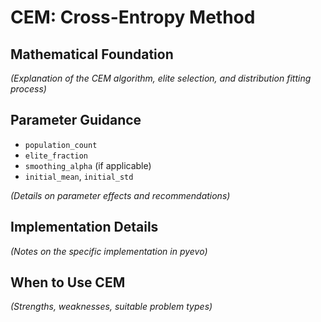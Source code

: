 # CEM: Cross-Entropy Method

## Mathematical Foundation
*(Explanation of the CEM algorithm, elite selection, and distribution fitting process)*

## Parameter Guidance
- `population_count`
- `elite_fraction`
- `smoothing_alpha` (if applicable)
- `initial_mean`, `initial_std`

*(Details on parameter effects and recommendations)*

## Implementation Details
*(Notes on the specific implementation in pyevo)*

## When to Use CEM
*(Strengths, weaknesses, suitable problem types)* 